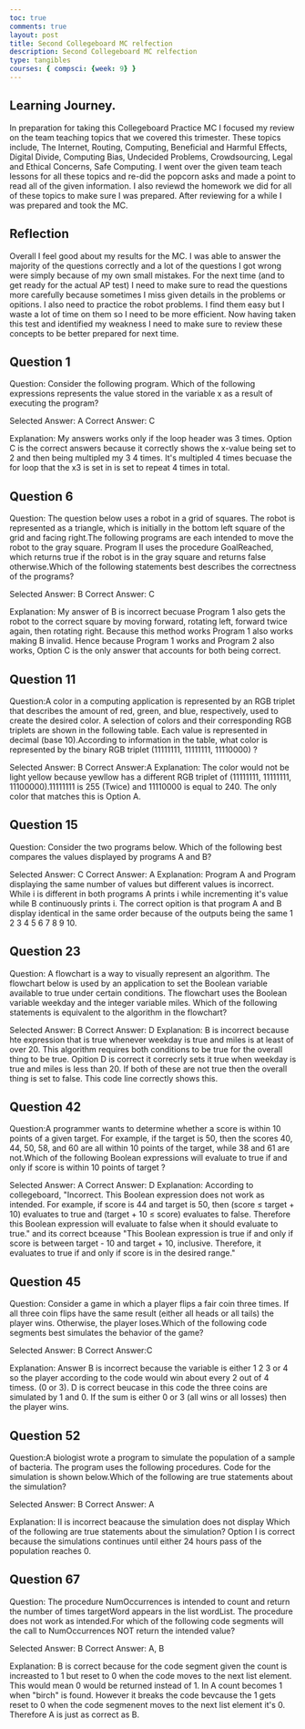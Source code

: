 ```yaml
---
toc: true
comments: true
layout: post
title: Second Collegeboard MC relfection
description: Second Collegeboard MC relfection
type: tangibles
courses: { compsci: {week: 9} }
---
```


## Learning Journey.
In preparation for taking this Collegeboard Practice MC I focused my review on the team teaching topics that we covered this trimester. These topics include, The Internet, Routing, Computing, Beneficial and Harmful Effects, Digital Divide, Computing Bias, Undecided Problems, Crowdsourcing, Legal and Ethical Concerns, Safe Computing. I went over the given team teach lessons for all these topics and re-did the popcorn asks and made a point to read all of the given information. I also reviewd the homework we did for all of these topics to make sure I was prepared. After reviewing for a while I was prepared and took the MC.

## Reflection
Overall I feel good about my results for the MC. I was able to answer the majority of the questions correctly and a lot of the questions I got wrong were simply because of my own small mistakes. For the next time (and to get ready for the actual AP test) I need to make sure to read the questions more carefully because sometimes I miss given details in the problems or opitions. I also need to practice the robot problems. I find them easy but I waste a lot of time on them so I need to be more efficient. Now having taken this test and identified my weakness I need to make sure to review these concepts to be better prepared for next time.

## Question 1
Question: Consider the following program. Which of the following expressions represents the value stored in the variable x as a result of executing the program?


Selected Answer: A
Correct Answer: C

Explanation: My answers works only if the loop header was 3 times. Option C is the correct answers because it correctly shows the x-value being set to 2 and then being multipled my 3 4 times. It's multipled 4 times becuase the for loop that the x3 is set in is set to repeat 4 times in total.

## Question 6
Question: The question below uses a robot in a grid of squares. The robot is represented as a triangle, which is initially in the bottom left square of the grid and facing right.The following programs are each intended to move the robot to the gray square. Program II uses the procedure GoalReached, which returns true if the robot is in the gray square and returns false otherwise.Which of the following statements best describes the correctness of the programs?


Selected Answer: B 
Correct Answer: C

Explanation: My answer of B is incorrect becuase Program 1 also gets the robot to the correct square by moving forward, rotating left, forward twice again, then rotating right. Because this method works Program 1 also works making B invalid.  Hence because Program 1 works and Program 2 also works, Option C is the only answer that accounts for both being correct. 
## Question 11
Question:A color in a computing application is represented by an RGB triplet that describes the amount of red, green, and blue, respectively, used to create the desired color. A selection of colors and their corresponding RGB triplets are shown in the following table. Each value is represented in decimal (base 10).According to information in the table, what color is represented by the binary RGB triplet (11111111, 11111111, 11110000) ?


Selected Answer: B
Correct Answer:A
Explanation: The color would not be light yellow because yewllow has a different RGB triplet of (11111111, 11111111, 11100000).11111111 is 255 (Twice) and 11110000 is equal to 240. The only color that matches this is Option A.

## Question 15
Question: Consider the two programs below. Which of the following best compares the values displayed by programs A and B?

Selected Answer: C
Correct Answer: A
Explanation: Program A and Program displaying the same number of values but different values is incorrect. While i is different in both programs A prints i while incrementing it's value while B continuously prints i. The correct opition is that program A and B display identical in the same order because of the outputs being the same 1 2 3 4 5 6 7 8 9 10.


## Question 23
Question: A flowchart is a way to visually represent an algorithm. The flowchart below is used by an application to set the Boolean variable available to true under certain conditions. The flowchart uses the Boolean variable weekday and the integer variable miles. Which of the following statements is equivalent to the algorithm in the flowchart?

Selected Answer: B
Correct Answer: D
Explanation: B is incorrect because hte expression that is true whenever weekday is true and miles is at least of over 20. This algorithm requires both conditions to be true for the overall thing to be true. Opition D is correct it correcrly sets it true when weekday is true and miles is less than 20. If both of these are not true then the overall thing is set to false. This code line correctly shows this.

## Question 42
Question:A programmer wants to determine whether a score is within 10 points of a given target. For example, if the target is 50, then the scores 40, 44, 50, 58, and 60 are all within 10 points of the target, while 38 and 61 are not.Which of the following Boolean expressions will evaluate to true if and only if score is within 10 points of target ?

Selected Answer: A
Correct Answer: D
Explanation: According to collegeboard, "Incorrect. This Boolean expression does not work as intended. For example, if score is 44 and target is 50, then (score ≤ target + 10) evaluates to true and (target + 10 ≤ score) evaluates to false. Therefore this Boolean expression will evaluate to false when it should evaluate to true." and its correct bceause "This Boolean expression is true if and only if score is between target - 10 and target + 10, inclusive. Therefore, it evaluates to true if and only if score is in the desired range."



## Question 45
Question: Consider a game in which a player flips a fair coin three times. If all three coin flips have the same result (either all heads or all tails) the player wins. Otherwise, the player loses.Which of the following code segments best simulates the behavior of the game?

Selected Answer: B
Correct Answer:C

Explanation: Answer B is incorrect because the variable is either 1 2 3 or 4 so the player according to the code would win about every 2 out of 4 timess. (0 or 3). D is correct beucase in this code the three coins are simulated by 1 and 0. If the sum is either 0 or 3 (all wins or all losses) then the player wins. 

## Question 52
Question:A biologist wrote a program to simulate the population of a sample of bacteria. The program uses the following procedures.
Code for the simulation is shown below.Which of the following are true statements about the simulation?

Selected Answer: B
Correct Answer: A

Explanation: II is incorrect beacause the simulation does not display Which of the following are true statements about the simulation? Option I is correct because the simulations continues until either 24 hours pass of the population reaches 0. 

## Question 67
Question: The procedure NumOccurrences is intended to count and return the number of times targetWord appears in the list wordList. The procedure does not work as intended.For which of the following code segments will the call to NumOccurrences NOT return the intended value?

Selected Answer: B
Correct Answer: A, B

Explanation: B is correct because for the code segment given the count is increasted to 1 but reset to 0 when the code moves to the next list element. This would mean 0 would be returned instead of 1. In A count becomes 1 when "birch" is found. However it breaks the code bevcause the 1 gets reset to 0 when the code segmenent moves to the next list element it's 0. Therefore A is just as correct as B.
